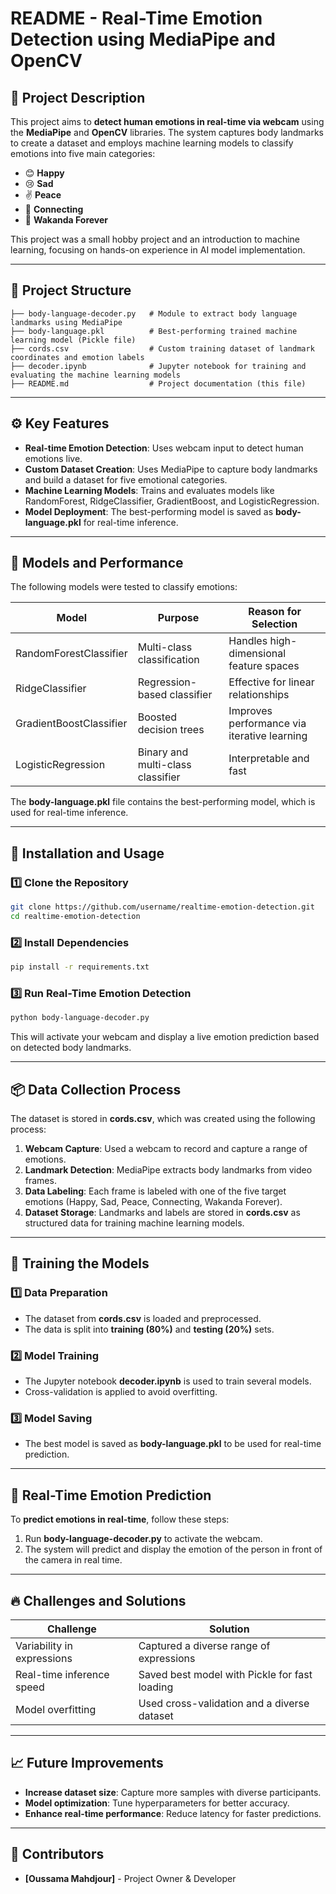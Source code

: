 # README - Real-Time Emotion Detection using MediaPipe and OpenCV

## 📘 **Project Description**
This project aims to **detect human emotions in real-time via webcam** using the **MediaPipe** and **OpenCV** libraries. The system captures body landmarks to create a dataset and employs machine learning models to classify emotions into five main categories:

- 😊 **Happy**
- 😢 **Sad**
- ✌️ **Peace**
- 🤝 **Connecting**
- 👐 **Wakanda Forever**

This project was a small hobby project and an introduction to machine learning, focusing on hands-on experience in AI model implementation.

---

## 📐 **Project Structure**

```
├── body-language-decoder.py   # Module to extract body language landmarks using MediaPipe
├── body-language.pkl          # Best-performing trained machine learning model (Pickle file)
├── cords.csv                  # Custom training dataset of landmark coordinates and emotion labels
├── decoder.ipynb              # Jupyter notebook for training and evaluating the machine learning models
├── README.md                  # Project documentation (this file)
```

---

## ⚙️ **Key Features**

- **Real-time Emotion Detection**: Uses webcam input to detect human emotions live.
- **Custom Dataset Creation**: Uses MediaPipe to capture body landmarks and build a dataset for five emotional categories.
- **Machine Learning Models**: Trains and evaluates models like RandomForest, RidgeClassifier, GradientBoost, and LogisticRegression.
- **Model Deployment**: The best-performing model is saved as **body-language.pkl** for real-time inference.

---

## 🧪 **Models and Performance**

The following models were tested to classify emotions:

| **Model**                   | **Purpose**                | **Reason for Selection**                      |
|----------------------------|----------------------------|-----------------------------------------------|
| RandomForestClassifier      | Multi-class classification  | Handles high-dimensional feature spaces       |
| RidgeClassifier             | Regression-based classifier| Effective for linear relationships            |
| GradientBoostClassifier     | Boosted decision trees     | Improves performance via iterative learning  |
| LogisticRegression          | Binary and multi-class classifier | Interpretable and fast                      |

The **body-language.pkl** file contains the best-performing model, which is used for real-time inference.

---

## 🚀 **Installation and Usage**

### **1️⃣ Clone the Repository**
```bash
git clone https://github.com/username/realtime-emotion-detection.git
cd realtime-emotion-detection
```

### **2️⃣ Install Dependencies**
```bash
pip install -r requirements.txt
```

### **3️⃣ Run Real-Time Emotion Detection**
```bash
python body-language-decoder.py
```
This will activate your webcam and display a live emotion prediction based on detected body landmarks.

---

## 📦 **Data Collection Process**

The dataset is stored in **cords.csv**, which was created using the following process:
1. **Webcam Capture**: Used a webcam to record and capture a range of emotions.
2. **Landmark Detection**: MediaPipe extracts body landmarks from video frames.
3. **Data Labeling**: Each frame is labeled with one of the five target emotions (Happy, Sad, Peace, Connecting, Wakanda Forever).
4. **Dataset Storage**: Landmarks and labels are stored in **cords.csv** as structured data for training machine learning models.

---

## 🧪 **Training the Models**

### **1️⃣ Data Preparation**
- The dataset from **cords.csv** is loaded and preprocessed.
- The data is split into **training (80%)** and **testing (20%)** sets.

### **2️⃣ Model Training**
- The Jupyter notebook **decoder.ipynb** is used to train several models.
- Cross-validation is applied to avoid overfitting.

### **3️⃣ Model Saving**
- The best model is saved as **body-language.pkl** to be used for real-time prediction.

---

## 🧪 **Real-Time Emotion Prediction**

To **predict emotions in real-time**, follow these steps:
1. Run **body-language-decoder.py** to activate the webcam.
2. The system will predict and display the emotion of the person in front of the camera in real time.

---

## 🔥 **Challenges and Solutions**

| **Challenge**               | **Solution**                                      |
|----------------------------|--------------------------------------------------|
| Variability in expressions  | Captured a diverse range of expressions         |
| Real-time inference speed   | Saved best model with Pickle for fast loading     |
| Model overfitting           | Used cross-validation and a diverse dataset     |

---

## 📈 **Future Improvements**
- **Increase dataset size**: Capture more samples with diverse participants.
- **Model optimization**: Tune hyperparameters for better accuracy.
- **Enhance real-time performance**: Reduce latency for faster predictions.

---

## 🤝 **Contributors**
- **[Oussama Mahdjour]** - Project Owner & Developer


